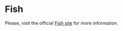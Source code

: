 # Fish
Please, visit the official <a href="https://fishshell.com/">Fish site</a> for more information.